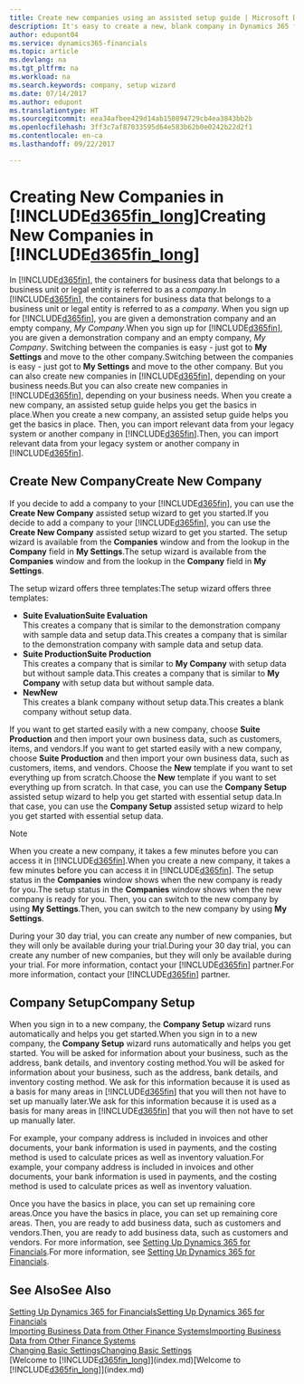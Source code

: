 ```yaml
---
title: Create new companies using an assisted setup guide | Microsoft Docs
description: It's easy to create a new, blank company in Dynamics 365 for Financials. An assisted setup guide helps you through the steps, and you can import your existing business data.
author: edupont04
ms.service: dynamics365-financials
ms.topic: article
ms.devlang: na
ms.tgt_pltfrm: na
ms.workload: na
ms.search.keywords: company, setup wizard
ms.date: 07/14/2017
ms.author: edupont
ms.translationtype: HT
ms.sourcegitcommit: eea34afbee429d14ab150894729cb4ea3843bb2b
ms.openlocfilehash: 3ff3c7af87033595d64e583b62b0e0242b22d2f1
ms.contentlocale: en-ca
ms.lasthandoff: 09/22/2017

---
```

# <a name="creating-new-companies-in-included365finlongincludesd365finlongmdmd"></a><span data-ttu-id="a6ab2-104">Creating New Companies in [!INCLUDE[d365fin_long](includes/d365fin_long_md.md)]</span><span class="sxs-lookup"><span data-stu-id="a6ab2-104">Creating New Companies in [!INCLUDE[d365fin_long](includes/d365fin_long_md.md)]</span></span>
<span data-ttu-id="a6ab2-105">In [!INCLUDE[d365fin](includes/d365fin_md.md)], the containers for business data that belongs to a business unit or legal entity is referred to as a *company*.</span><span class="sxs-lookup"><span data-stu-id="a6ab2-105">In [!INCLUDE[d365fin](includes/d365fin_md.md)], the containers for business data that belongs to a business unit or legal entity is referred to as a *company*.</span></span> <span data-ttu-id="a6ab2-106">When you sign up for [!INCLUDE[d365fin](includes/d365fin_md.md)], you are given a demonstration company and an empty company, *My Company*.</span><span class="sxs-lookup"><span data-stu-id="a6ab2-106">When you sign up for [!INCLUDE[d365fin](includes/d365fin_md.md)], you are given a demonstration company and an empty company, *My Company*.</span></span> <span data-ttu-id="a6ab2-107">Switching between the companies is easy - just got to **My Settings** and move to the other company.</span><span class="sxs-lookup"><span data-stu-id="a6ab2-107">Switching between the companies is easy - just got to **My Settings** and move to the other company.</span></span> <span data-ttu-id="a6ab2-108">But you can also create new companies in [!INCLUDE[d365fin](includes/d365fin_md.md)], depending on your business needs.</span><span class="sxs-lookup"><span data-stu-id="a6ab2-108">But you can also create new companies in [!INCLUDE[d365fin](includes/d365fin_md.md)], depending on your business needs.</span></span> <span data-ttu-id="a6ab2-109">When you create a new company, an assisted setup guide helps you get the basics in place.</span><span class="sxs-lookup"><span data-stu-id="a6ab2-109">When you create a new company, an assisted setup guide helps you get the basics in place.</span></span> <span data-ttu-id="a6ab2-110">Then, you can import relevant data from your legacy system or another company in [!INCLUDE[d365fin](includes/d365fin_md.md)].</span><span class="sxs-lookup"><span data-stu-id="a6ab2-110">Then, you can import relevant data from your legacy system or another company in [!INCLUDE[d365fin](includes/d365fin_md.md)].</span></span>  

## <a name="create-new-company"></a><span data-ttu-id="a6ab2-111">Create New Company</span><span class="sxs-lookup"><span data-stu-id="a6ab2-111">Create New Company</span></span>
<span data-ttu-id="a6ab2-112">If you decide to add a company to your [!INCLUDE[d365fin](includes/d365fin_md.md)], you can use the **Create New Company** assisted setup wizard to get you started.</span><span class="sxs-lookup"><span data-stu-id="a6ab2-112">If you decide to add a company to your [!INCLUDE[d365fin](includes/d365fin_md.md)], you can use the **Create New Company** assisted setup wizard to get you started.</span></span> <span data-ttu-id="a6ab2-113">The setup wizard is available from the **Companies** window and from the lookup in the **Company** field in **My Settings**.</span><span class="sxs-lookup"><span data-stu-id="a6ab2-113">The setup wizard is available from the **Companies** window and from the lookup in the **Company** field in **My Settings**.</span></span>  

<span data-ttu-id="a6ab2-114">The setup wizard offers three templates:</span><span class="sxs-lookup"><span data-stu-id="a6ab2-114">The setup wizard offers three templates:</span></span>

-   <span data-ttu-id="a6ab2-115">**Suite Evaluation**</span><span class="sxs-lookup"><span data-stu-id="a6ab2-115">**Suite Evaluation**</span></span>  
    <span data-ttu-id="a6ab2-116">This creates a company that is similar to the demonstration company with sample data and setup data.</span><span class="sxs-lookup"><span data-stu-id="a6ab2-116">This creates a company that is similar to the demonstration company with sample data and setup data.</span></span>  
-   <span data-ttu-id="a6ab2-117">**Suite Production**</span><span class="sxs-lookup"><span data-stu-id="a6ab2-117">**Suite Production**</span></span>  
    <span data-ttu-id="a6ab2-118">This creates a company that is similar to **My Company** with setup data but without sample data.</span><span class="sxs-lookup"><span data-stu-id="a6ab2-118">This creates a company that is similar to **My Company** with setup data but without sample data.</span></span>  
-   <span data-ttu-id="a6ab2-119">**New**</span><span class="sxs-lookup"><span data-stu-id="a6ab2-119">**New**</span></span>  
    <span data-ttu-id="a6ab2-120">This creates a blank company without setup data.</span><span class="sxs-lookup"><span data-stu-id="a6ab2-120">This creates a blank company without setup data.</span></span>  

<span data-ttu-id="a6ab2-121">If you want to get started easily with a new company, choose **Suite Production** and then import your own business data, such as customers, items, and vendors.</span><span class="sxs-lookup"><span data-stu-id="a6ab2-121">If you want to get started easily with a new company, choose **Suite Production** and then import your own business data, such as customers, items, and vendors.</span></span> <span data-ttu-id="a6ab2-122">Choose the **New** template if you want to set everything up from scratch.</span><span class="sxs-lookup"><span data-stu-id="a6ab2-122">Choose the **New** template if you want to set everything up from scratch.</span></span> <span data-ttu-id="a6ab2-123">In that case, you can use the **Company Setup** assisted setup wizard to help you get started with essential setup data.</span><span class="sxs-lookup"><span data-stu-id="a6ab2-123">In that case, you can use the **Company Setup** assisted setup wizard to help you get started with essential setup data.</span></span>  

> [!NOTE]  
>   <span data-ttu-id="a6ab2-124">When you create a new company, it takes a few minutes before you can access it in [!INCLUDE[d365fin](includes/d365fin_md.md)].</span><span class="sxs-lookup"><span data-stu-id="a6ab2-124">When you create a new company, it takes a few minutes before you can access it in [!INCLUDE[d365fin](includes/d365fin_md.md)].</span></span> <span data-ttu-id="a6ab2-125">The setup status in the **Companies** window shows when the new company is ready for you.</span><span class="sxs-lookup"><span data-stu-id="a6ab2-125">The setup status in the **Companies** window shows when the new company is ready for you.</span></span> <span data-ttu-id="a6ab2-126">Then, you can switch to the new company by using **My Settings**.</span><span class="sxs-lookup"><span data-stu-id="a6ab2-126">Then, you can switch to the new company by using **My Settings**.</span></span>  

<span data-ttu-id="a6ab2-127">During your 30 day trial, you can create any number of new companies, but they will only be available during your trial.</span><span class="sxs-lookup"><span data-stu-id="a6ab2-127">During your 30 day trial, you can create any number of new companies, but they will only be available during your trial.</span></span> <span data-ttu-id="a6ab2-128">For more information, contact your [!INCLUDE[d365fin](includes/d365fin_md.md)] partner.</span><span class="sxs-lookup"><span data-stu-id="a6ab2-128">For more information, contact your [!INCLUDE[d365fin](includes/d365fin_md.md)] partner.</span></span>  

## <a name="company-setup"></a><span data-ttu-id="a6ab2-129">Company Setup</span><span class="sxs-lookup"><span data-stu-id="a6ab2-129">Company Setup</span></span>
<span data-ttu-id="a6ab2-130">When you sign in to a new company, the **Company Setup** wizard runs automatically and helps you get started.</span><span class="sxs-lookup"><span data-stu-id="a6ab2-130">When you sign in to a new company, the **Company Setup** wizard runs automatically and helps you get started.</span></span> <span data-ttu-id="a6ab2-131">You will be asked for information about your business, such as the address, bank details, and inventory costing method.</span><span class="sxs-lookup"><span data-stu-id="a6ab2-131">You will be asked for information about your business, such as the address, bank details, and inventory costing method.</span></span> <span data-ttu-id="a6ab2-132">We ask for this information because it is used as a basis for many areas in [!INCLUDE[d365fin](includes/d365fin_md.md)] that you will then not have to set up manually later.</span><span class="sxs-lookup"><span data-stu-id="a6ab2-132">We ask for this information because it is used as a basis for many areas in [!INCLUDE[d365fin](includes/d365fin_md.md)] that you will then not have to set up manually later.</span></span>  

<span data-ttu-id="a6ab2-133">For example, your company address is included in invoices and other documents, your bank information is used in payments, and the costing method is used to calculate prices as well as inventory valuation.</span><span class="sxs-lookup"><span data-stu-id="a6ab2-133">For example, your company address is included in invoices and other documents, your bank information is used in payments, and the costing method is used to calculate prices as well as inventory valuation.</span></span>  

<span data-ttu-id="a6ab2-134">Once you have the basics in place, you can set up remaining core areas.</span><span class="sxs-lookup"><span data-stu-id="a6ab2-134">Once you have the basics in place, you can set up remaining core areas.</span></span> <span data-ttu-id="a6ab2-135">Then, you are ready to add business data, such as customers and vendors.</span><span class="sxs-lookup"><span data-stu-id="a6ab2-135">Then, you are ready to add business data, such as customers and vendors.</span></span> <span data-ttu-id="a6ab2-136">For more information, see [Setting Up Dynamics 365 for Financials](setup.md).</span><span class="sxs-lookup"><span data-stu-id="a6ab2-136">For more information, see [Setting Up Dynamics 365 for Financials](setup.md).</span></span>  

## <a name="see-also"></a><span data-ttu-id="a6ab2-137">See Also</span><span class="sxs-lookup"><span data-stu-id="a6ab2-137">See Also</span></span>
[<span data-ttu-id="a6ab2-138">Setting Up Dynamics 365 for Financials</span><span class="sxs-lookup"><span data-stu-id="a6ab2-138">Setting Up Dynamics 365 for Financials</span></span>](setup.md)  
[<span data-ttu-id="a6ab2-139">Importing Business Data from Other Finance Systems</span><span class="sxs-lookup"><span data-stu-id="a6ab2-139">Importing Business Data from Other Finance Systems</span></span>](upload-data.md)  
[<span data-ttu-id="a6ab2-140">Changing Basic Settings</span><span class="sxs-lookup"><span data-stu-id="a6ab2-140">Changing Basic Settings</span></span>](ui-change-basic-settings.md)  
<span data-ttu-id="a6ab2-141">[Welcome to [!INCLUDE[d365fin_long](includes/d365fin_long_md.md)]](index.md)</span><span class="sxs-lookup"><span data-stu-id="a6ab2-141">[Welcome to [!INCLUDE[d365fin_long](includes/d365fin_long_md.md)]](index.md)</span></span>  

